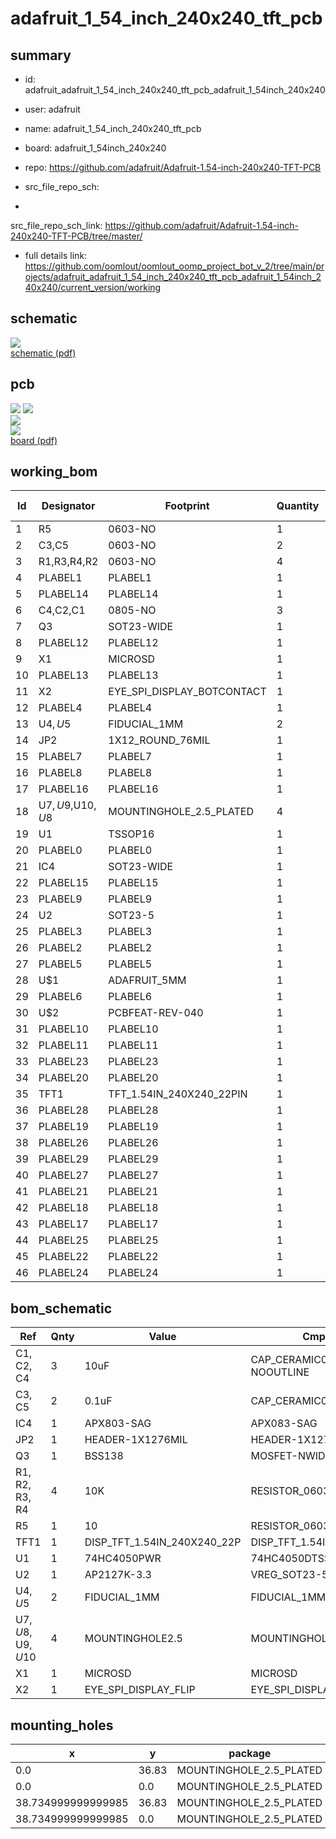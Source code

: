 # adafruit_1_54_inch_240x240_tft_pcb
 
## summary 
* id: adafruit_adafruit_1_54_inch_240x240_tft_pcb_adafruit_1_54inch_240x240
* user: adafruit
* name: adafruit_1_54_inch_240x240_tft_pcb
* board: adafruit_1_54inch_240x240
* repo: https://github.com/adafruit/Adafruit-1.54-inch-240x240-TFT-PCB



* src_file_repo_sch: 
*
 src_file_repo_sch_link: https://github.com/adafruit/Adafruit-1.54-inch-240x240-TFT-PCB/tree/master/
* full details link: https://github.com/oomlout/oomlout_oomp_project_bot_v_2/tree/main/projects/adafruit_adafruit_1_54_inch_240x240_tft_pcb_adafruit_1_54inch_240x240/current_version/working  

## schematic  
![](working_schematic_600.png)  
[schematic (pdf)](working_schematic.pdf)  

## pcb  
![](working_3d_600.png) 
![](working_3d_front_600.png)  
![](working_3d_back_600.png)  
![](working_600.png)  
[board (pdf)](working.pdf)  

## working_bom
| Id | Designator | Footprint | Quantity | Designation | Supplier and ref |  | None | 
| --- | --- | --- | --- | --- | --- | --- | --- | 
| 1 | R5 | 0603-NO | 1 | 10 |  |  | [''] | 
| 2 | C3,C5 | 0603-NO | 2 | 0.1uF |  |  | [''] | 
| 3 | R1,R3,R4,R2 | 0603-NO | 4 | 10K |  |  | [''] | 
| 4 | PLABEL1 | PLABEL1 | 1 |  |  |  | [''] | 
| 5 | PLABEL14 | PLABEL14 | 1 |  |  |  | [''] | 
| 6 | C4,C2,C1 | 0805-NO | 3 | 10uF |  |  | [''] | 
| 7 | Q3 | SOT23-WIDE | 1 | BSS138 |  |  | [''] | 
| 8 | PLABEL12 | PLABEL12 | 1 |  |  |  | [''] | 
| 9 | X1 | MICROSD | 1 | MICROSD |  |  | [''] | 
| 10 | PLABEL13 | PLABEL13 | 1 |  |  |  | [''] | 
| 11 | X2 | EYE_SPI_DISPLAY_BOTCONTACT | 1 | EYE_SPI_DISPLAY_FLIP |  |  | [''] | 
| 12 | PLABEL4 | PLABEL4 | 1 |  |  |  | [''] | 
| 13 | U$4,U$5 | FIDUCIAL_1MM | 2 | FIDUCIAL_1MM |  |  | [''] | 
| 14 | JP2 | 1X12_ROUND_76MIL | 1 |  |  |  | [''] | 
| 15 | PLABEL7 | PLABEL7 | 1 |  |  |  | [''] | 
| 16 | PLABEL8 | PLABEL8 | 1 |  |  |  | [''] | 
| 17 | PLABEL16 | PLABEL16 | 1 |  |  |  | [''] | 
| 18 | U$7,U$9,U$10,U$8 | MOUNTINGHOLE_2.5_PLATED | 4 | MOUNTINGHOLE2.5 |  |  | [''] | 
| 19 | U1 | TSSOP16 | 1 | 74HC4050PWR |  |  | [''] | 
| 20 | PLABEL0 | PLABEL0 | 1 |  |  |  | [''] | 
| 21 | IC4 | SOT23-WIDE | 1 | APX803-SAG |  |  | [''] | 
| 22 | PLABEL15 | PLABEL15 | 1 |  |  |  | [''] | 
| 23 | PLABEL9 | PLABEL9 | 1 |  |  |  | [''] | 
| 24 | U2 | SOT23-5 | 1 | AP2127K-3.3 |  |  | [''] | 
| 25 | PLABEL3 | PLABEL3 | 1 |  |  |  | [''] | 
| 26 | PLABEL2 | PLABEL2 | 1 |  |  |  | [''] | 
| 27 | PLABEL5 | PLABEL5 | 1 |  |  |  | [''] | 
| 28 | U$1 | ADAFRUIT_5MM | 1 |  |  |  | [''] | 
| 29 | PLABEL6 | PLABEL6 | 1 |  |  |  | [''] | 
| 30 | U$2 | PCBFEAT-REV-040 | 1 |  |  |  | [''] | 
| 31 | PLABEL10 | PLABEL10 | 1 |  |  |  | [''] | 
| 32 | PLABEL11 | PLABEL11 | 1 |  |  |  | [''] | 
| 33 | PLABEL23 | PLABEL23 | 1 |  |  |  | [''] | 
| 34 | PLABEL20 | PLABEL20 | 1 |  |  |  | [''] | 
| 35 | TFT1 | TFT_1.54IN_240X240_22PIN | 1 | DISP_TFT_1.54IN_240X240_22P |  |  | [''] | 
| 36 | PLABEL28 | PLABEL28 | 1 |  |  |  | [''] | 
| 37 | PLABEL19 | PLABEL19 | 1 |  |  |  | [''] | 
| 38 | PLABEL26 | PLABEL26 | 1 |  |  |  | [''] | 
| 39 | PLABEL29 | PLABEL29 | 1 |  |  |  | [''] | 
| 40 | PLABEL27 | PLABEL27 | 1 |  |  |  | [''] | 
| 41 | PLABEL21 | PLABEL21 | 1 |  |  |  | [''] | 
| 42 | PLABEL18 | PLABEL18 | 1 |  |  |  | [''] | 
| 43 | PLABEL17 | PLABEL17 | 1 |  |  |  | [''] | 
| 44 | PLABEL25 | PLABEL25 | 1 |  |  |  | [''] | 
| 45 | PLABEL22 | PLABEL22 | 1 |  |  |  | [''] | 
| 46 | PLABEL24 | PLABEL24 | 1 |  |  |  | [''] | 


## bom_schematic
| Ref | Qnty | Value | Cmp name | Footprint | Description | Vendor | DNP | 
| --- | --- | --- | --- | --- | --- | --- | --- | 
| C1, C2, C4 | 3 | 10uF | CAP_CERAMIC0805-NOOUTLINE | working:0805-NO |  |  |  | 
| C3, C5 | 2 | 0.1uF | CAP_CERAMIC0603_NO | working:0603-NO |  |  |  | 
| IC4 | 1 | APX803-SAG | APX083-SAG | working:SOT23-WIDE |  |  |  | 
| JP2 | 1 | HEADER-1X1276MIL | HEADER-1X1276MIL | working:1X12_ROUND_76MIL |  |  |  | 
| Q3 | 1 | BSS138 | MOSFET-NWIDE | working:SOT23-WIDE |  |  |  | 
| R1, R2, R3, R4 | 4 | 10K | RESISTOR_0603_NOOUT | working:0603-NO |  |  |  | 
| R5 | 1 | 10 | RESISTOR_0603_NOOUT | working:0603-NO |  |  |  | 
| TFT1 | 1 | DISP_TFT_1.54IN_240X240_22P | DISP_TFT_1.54IN_240X240_22P | working:TFT_1.54IN_240X240_22PIN |  |  |  | 
| U1 | 1 | 74HC4050PWR | 74HC4050DTSSOP | working:TSSOP16 |  |  |  | 
| U2 | 1 | AP2127K-3.3 | VREG_SOT23-5 | working:SOT23-5 |  |  |  | 
| U$4, U$5 | 2 | FIDUCIAL_1MM | FIDUCIAL_1MM | working:FIDUCIAL_1MM |  |  |  | 
| U$7, U$8, U$9, U$10 | 4 | MOUNTINGHOLE2.5 | MOUNTINGHOLE2.5 | working:MOUNTINGHOLE_2.5_PLATED |  |  |  | 
| X1 | 1 | MICROSD | MICROSD | working:MICROSD |  |  |  | 
| X2 | 1 | EYE_SPI_DISPLAY_FLIP | EYE_SPI_DISPLAY_FLIP | working:EYE_SPI_DISPLAY_BOTCONTACT |  |  |  | 


## mounting_holes
| x | y | package | value | ref | size | 
| --- | --- | --- | --- | --- | --- | 
| 0.0 | 36.83 | MOUNTINGHOLE_2.5_PLATED | MOUNTINGHOLE2.5 | U$7 | m3 | 
| 0.0 | 0.0 | MOUNTINGHOLE_2.5_PLATED | MOUNTINGHOLE2.5 | U$8 | m3 | 
| 38.734999999999985 | 36.83 | MOUNTINGHOLE_2.5_PLATED | MOUNTINGHOLE2.5 | U$9 | m3 | 
| 38.734999999999985 | 0.0 | MOUNTINGHOLE_2.5_PLATED | MOUNTINGHOLE2.5 | U$10 | m3 | 


